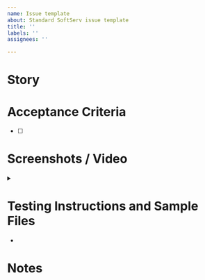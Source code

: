 ```yaml
---
name: Issue template
about: Standard SoftServ issue template
title: ''
labels: ''
assignees: ''

---
```


# Story

# Acceptance Criteria

- [ ]

# Screenshots / Video

<details>
<summary></summary>

</details>

# Testing Instructions and Sample Files

-

# Notes

